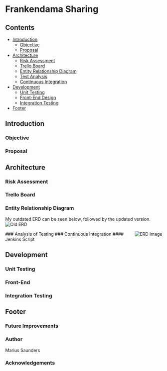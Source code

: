 # Frankendama Sharing

## Contents
* [Introduction](#introduction)
	* [Objective](#objective)
	* [Proposal](#proposal)
* [Architecture](#architecture)
	* [Risk Assessment](#risk-assessment)
	* [Trello Board](#trello-board)
	* [Entity Relationship Diagram](#entity-relationship-diagram)
	* [Test Analysis](#analysis-of-testing)
	* [Continuous Integration](#continuous-integration)
* [Development](#development)
	* [Unit Testing](#unit-testing)
	* [Front-End Design](#front-end)
	* [Integration Testing](#integration-testing)
* [Footer](#footer)

## Introduction

### Objective
### Proposal

## Architecture

### Risk Assessment
### Trello Board
### Entity Relationship Diagram
My outdated ERD can be seen below, followed by the updated version.
<img src="https://github.com/MariusCSaunders/qa-individual-project/blob/master/images/QAprojectERDdraft1.png" alt="Old ERD"/>
<br/>

<div style="block;"> 
<img align="right" src="https://github.com/MariusCSaunders/qa-individual-project/blob/master/images/QAprojectERDdraft2.png" alt="ERD Image"/>
### Analysis of Testing
### Continuous Integration
#### Jenkins Script

## Development

### Unit Testing
### Front-End
### Integration Testing

## Footer

### Future Improvements
### Author
Marius Saunders
### Acknowledgements